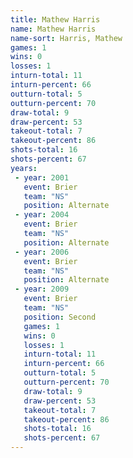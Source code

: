 ```yaml
---
title: Mathew Harris
name: Mathew Harris
name-sort: Harris, Mathew
games: 1
wins: 0
losses: 1
inturn-total: 11
inturn-percent: 66
outturn-total: 5
outturn-percent: 70
draw-total: 9
draw-percent: 53
takeout-total: 7
takeout-percent: 86
shots-total: 16
shots-percent: 67
years:
 - year: 2001
   event: Brier
   team: "NS"
   position: Alternate
 - year: 2004
   event: Brier
   team: "NS"
   position: Alternate
 - year: 2006
   event: Brier
   team: "NS"
   position: Alternate
 - year: 2009
   event: Brier
   team: "NS"
   position: Second
   games: 1
   wins: 0
   losses: 1
   inturn-total: 11
   inturn-percent: 66
   outturn-total: 5
   outturn-percent: 70
   draw-total: 9
   draw-percent: 53
   takeout-total: 7
   takeout-percent: 86
   shots-total: 16
   shots-percent: 67
---
```


